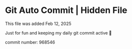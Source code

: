 # Git Auto Commit | Hidden File

This file was added Feb 12, 2025

Just for fun and keeping my daily git commit active 🤪

commit number: 968546
